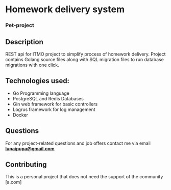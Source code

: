 # Homework delivery system
### Pet-project 

## Description
REST api for ITMO project to simplify process of homework delivery.
Project contains Golang source files along with SQL migration files to
run database migrations with one click.
## Technologies used:
- Go Programming language
- PostgreSQL and Redis Databases
- Gin web framework for basic controllers
- Logrus framework for log management
- Docker
## Questions
For any project-related questions and job offers contact me via email
**lupaipupa@gmail.com**
## Contributing
This is a personal project that does not need the support of the community
[a.com]
